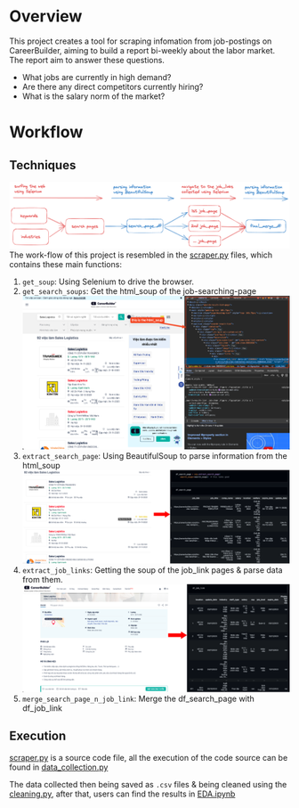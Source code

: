# Overview

This project creates a tool for scraping infomation from job-postings on CareerBuilder, aiming to build a report bi-weekly about the labor market. The report aim to answer these questions.

- What jobs are currently in high demand?
- Are there any direct competitors currently hiring?
- What is the salary norm of the market?

# Workflow

## Techniques

![Alt text](figures/full-process.png)
The work-flow of this project is resembled in the [scraper.py](src/scraper.py) files, which contains these main functions:

1. `get_soup`: Using Selenium to drive the browser.
2. `get_search_soups`: Get the html_soup of the job-searching-page
    ![Alt text](figures/work-flow1.png)
3. `extract_search_page`: Using BeautifulSoup to parse information from the html_soup
    ![Alt text](figures/work-flow2.png)
4. `extract_job_links`: Getting the soup of the job_link pages & parse data from them.
    ![Alt text](figures/work-flow3.png)
5. `merge_search_page_n_job_link`: Merge the df_search_page with df_job_link

## Execution

[scraper.py](src/scraper.py) is a source code file, all the execution of the code source can be found in [data_collection.py](src/data_collection.py)

The data collected then being saved as `.csv` files & being cleaned using the [cleaning.py](src/cleaning.py), after that, users can find the results in [EDA.ipynb](notebooks/EDA.ipynb)